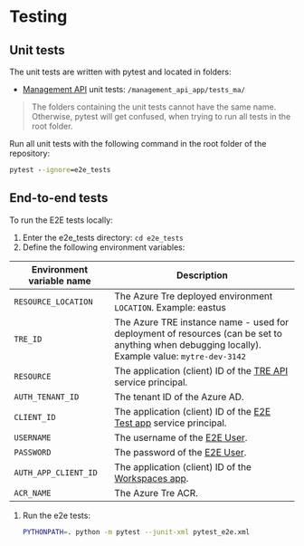 # Testing

## Unit tests

The unit tests are written with pytest and located in folders:

- [Management API](../management_api_app/README.md) unit tests: `/management_api_app/tests_ma/`

> The folders containing the unit tests cannot have the same name. Otherwise, pytest will get confused, when trying to run all tests in the root folder.

Run all unit tests with the following command in the root folder of the repository:

```cmd
pytest --ignore=e2e_tests
```

## End-to-end tests

To run the E2E tests locally:

1. Enter the e2e_tests directory: `cd e2e_tests`
1. Define the following environment variables:

| Environment variable name | Description |
| ------------------------- | ----------- |
| `RESOURCE_LOCATION` | The Azure Tre deployed environment `LOCATION`. Example: eastus |
| `TRE_ID` | The Azure TRE instance name - used for deployment of resources (can be set to anything when debugging locally). Example value: `mytre-dev-3142` |
| `RESOURCE` | The application (client) ID of the [TRE API](auth.md#tre-api) service principal. |
| `AUTH_TENANT_ID` | The tenant ID of the Azure AD. |
| `CLIENT_ID` | The application (client) ID of the [E2E Test app](auth.md#tre-e2e-test) service principal. |
| `USERNAME` | The username of the [E2E User](auth.md#end-to-end-test-user). |
| `PASSWORD` | The password of the [E2E User](auth.md#end-to-end-test-user). |
| `AUTH_APP_CLIENT_ID` | The application (client) ID of the [Workspaces app](auth.md#workspaces). |
| `ACR_NAME` | The Azure Tre ACR. |

1. Run the e2e tests:
   
   ```bash
   PYTHONPATH=. python -m pytest --junit-xml pytest_e2e.xml
   ```

